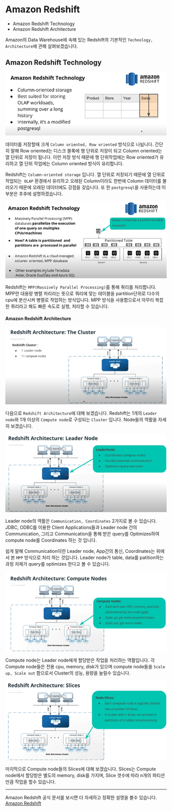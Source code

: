 # Amazon Redshift 

- Amazon Redshift Technology
- Amazon Redshift Architecture



Amazon의 Data Warehouse에 속해 있는 Redshift의 기본적인 `Technology, Architecture`에 관해 살펴보겠습니다.

## Amazon Redshift Technology

![](./_image\image-20210315152515729.png)

데이터를 저장할때 크게 `Column oriented, Row oriented` 방식으로 나뉩니다. 간단히 말해 Row oriented는 디스크 블록에 행 단위로 저장이 되고 Column oriented는 열 단위로 저장이 됩니다. 이런 저장 방식 때문에 행 단위작업에는 Row oriented가 유리하고 열 단위 작업에는 Column oriented 방식이 유리합니다.

Redshift는 `Column-oriented storage` 입니다. 열 단위로 저장되기 때문에 열 단위로 작업되는` OLAP` 환경에서 유리하고 오래된 Column이라도 한번에 Column 데이터를 불러오기 때문에 오래된 데이터에도 강점을 갖습니다. 또 한 `postgresql`을 사용하는데 이 부분은  추후에 설명하겠습니다.



![](./_image\image-20210315152452776.png)

Redshift는 `MPP(Massively Parallel Processing)`를 통해 쿼리를 처리합니다. MPP란 대용량 병렬 처리라는 뜻으로 쿼리에 맞는 테이블을 partition단위로 다수의 cpu에 분산시켜 병렬로 작업하는 방식입니다. MPP 방식을 사용함으로서 아무리 복잡한 쿼리라고 해도 빠른 속도로 실행, 처리할 수 있습니다.

#### Amazon Redshift Architecture

![](./_image\image-20210315160406043.png)

다음으로 `Redshift Architecture`에 대해 보겠습니다. Redshift는 1개의 `Leader node`와 1개 이상의 `Compute node`로 구성되는 `Cluster` 입니다. Node들의 역활을 자세히 보겠습니다.



![](./_image\image-20210315161032246.png)

Leader node의 역활은 `Communication, Coordinates` 2가지로 볼 수 있습니다.  JDBC, ODBC를 이용한 Client Applications들과 Leader node 간의 Communication,    그리고 Communication을 통해 받은 query를 Optimizes하여 compute node를 Coordinates 하는 것 입니다.  

쉽게 말해 Communication이란 Leader node, App간의 통신,  Coordinates는 위에서 본 `MPP` 방식으로 처리 하는 것입니다. Leader node가  table, data를 patition하는 과정 자체가 query를 optimizes 한다고 볼 수 있습니다.



![](./_image\image-20210315162516411.png)

Compute node는 Leader node에게 할당받은 작업을 처리하는 역활입니다. 각 Compute node들은 전용 cpu, memory, disk가 있으며 compute node들을 `Scale up, Scale out` 함으로서 Cluster의 성능, 용량을 늘릴수 있습니다.



![](./_image\image-20210315163329821.png)

마지막으로 Compute node들의 Slices에 대해 보겠습니다. Slices는 Compute node에서 할당받은 별도의 memory, disk를 가지며, Slice 갯수에 따라 n개의 파티션 만큼 작업을 할수 있습니다.

---

Amazon Redshift 공식 문서를 보시면 더 자세하고 정확한 설명을 볼수 있습니다.  [Amazon Redshift ](https://docs.aws.amazon.com/ko_kr/redshift/latest/dg/c_high_level_system_architecture.html)


